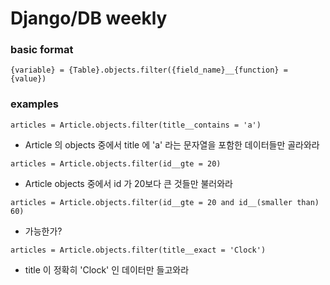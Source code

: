 # Django/DB weekly 

### basic format 
```{variable} = {Table}.objects.filter({field_name}__{function} = {value})```

### examples
```articles = Article.objects.filter(title__contains = 'a')```
* Article 의 objects 중에서 title 에 'a' 라는 문자열을 포함한 데이터들만 골라와라

```articles = Article.objects.filter(id__gte = 20)```
* Article objects 중에서 id 가 20보다 큰 것들만 불러와라

```articles = Article.objects.filter(id__gte = 20 and id__(smaller than) 60)```
* 가능한가?

```articles = Article.objects.filter(title__exact = 'Clock')```
* title 이 정확히 'Clock' 인 데이터만 들고와라